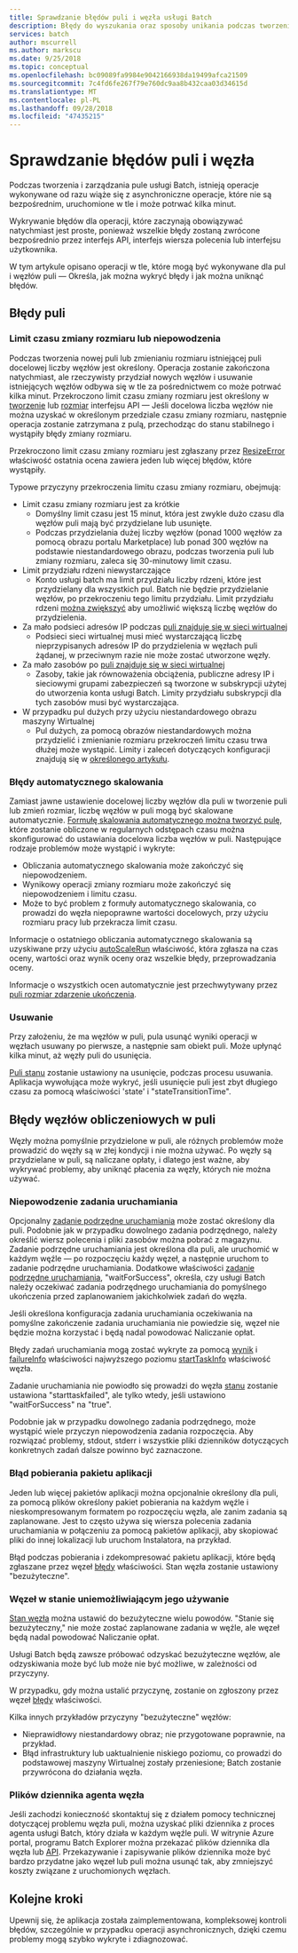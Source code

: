 ```yaml
---
title: Sprawdzanie błędów puli i węzła usługi Batch
description: Błędy do wyszukania oraz sposoby unikania podczas tworzenia pul i węzłów
services: batch
author: mscurrell
ms.author: markscu
ms.date: 9/25/2018
ms.topic: conceptual
ms.openlocfilehash: bc09089fa9984e9042166938da19499afca21509
ms.sourcegitcommit: 7c4fd6fe267f79e760dc9aa8b432caa03d34615d
ms.translationtype: MT
ms.contentlocale: pl-PL
ms.lasthandoff: 09/28/2018
ms.locfileid: "47435215"
---
```

# <a name="checking-for-pool-and-node-errors"></a>Sprawdzanie błędów puli i węzła

Podczas tworzenia i zarządzania pule usługi Batch, istnieją operacje wykonywane od razu wiąże się z asynchroniczne operacje, które nie są bezpośrednim, uruchomione w tle i może potrwać kilka minut.

Wykrywanie błędów dla operacji, które zaczynają obowiązywać natychmiast jest proste, ponieważ wszelkie błędy zostaną zwrócone bezpośrednio przez interfejs API, interfejs wiersza polecenia lub interfejsu użytkownika.

W tym artykule opisano operacji w tle, które mogą być wykonywane dla pul i węzłów puli — Określa, jak można wykryć błędy i jak można uniknąć błędów.

## <a name="pool-errors"></a>Błędy puli

### <a name="resize-timeout-or-failure"></a>Limit czasu zmiany rozmiaru lub niepowodzenia

Podczas tworzenia nowej puli lub zmienianiu rozmiaru istniejącej puli docelowej liczby węzłów jest określony.  Operacja zostanie zakończona natychmiast, ale rzeczywisty przydział nowych węzłów i usuwanie istniejących węzłów odbywa się w tle za pośrednictwem co może potrwać kilka minut.  Przekroczono limit czasu zmiany rozmiaru jest określony w [tworzenie](https://docs.microsoft.com/rest/api/batchservice/pool/add) lub [rozmiar](https://docs.microsoft.com/rest/api/batchservice/pool/resize) interfejsu API — Jeśli docelowa liczba węzłów nie można uzyskać w określonym przedziale czasu zmiany rozmiaru, następnie operacja zostanie zatrzymana z pulą, przechodząc do stanu stabilnego i wystąpiły błędy zmiany rozmiaru.

Przekroczono limit czasu zmiany rozmiaru jest zgłaszany przez [ResizeError](https://docs.microsoft.com/rest/api/batchservice/pool/get#resizeerror) właściwość ostatnia ocena zawiera jeden lub więcej błędów, które wystąpiły.

Typowe przyczyny przekroczenia limitu czasu zmiany rozmiaru, obejmują:
- Limit czasu zmiany rozmiaru jest za krótkie
  - Domyślny limit czasu jest 15 minut, która jest zwykle dużo czasu dla węzłów puli mają być przydzielane lub usunięte.
  - Podczas przydzielania dużej liczby węzłów (ponad 1000 węzłów za pomocą obrazu portalu Marketplace) lub ponad 300 węzłów na podstawie niestandardowego obrazu, podczas tworzenia puli lub zmiany rozmiaru, zaleca się 30-minutowy limit czasu.
- Limit przydziału rdzeni niewystarczające
  - Konto usługi batch ma limit przydziału liczby rdzeni, które jest przydzielany dla wszystkich pul.  Batch nie będzie przydzielanie węzłów, po przekroczeniu tego limitu przydziału.  Limit przydziału rdzeni [można zwiększyć](https://docs.microsoft.com/azure/batch/batch-quota-limit) aby umożliwić większą liczbę węzłów do przydzielenia.
- Za mało podsieci adresów IP podczas [puli znajduje się w sieci wirtualnej](https://docs.microsoft.com/azure/batch/batch-virtual-network)
  - Podsieci sieci wirtualnej musi mieć wystarczającą liczbę nieprzypisanych adresów IP do przydzielenia w węzłach puli żądanej, w przeciwnym razie nie może zostać utworzone węzły.
- Za mało zasobów po [puli znajduje się w sieci wirtualnej](https://docs.microsoft.com/azure/batch/batch-virtual-network)
  - Zasoby, takie jak równoważenia obciążenia, publiczne adresy IP i sieciowymi grupami zabezpieczeń są tworzone w subskrypcji użytej do utworzenia konta usługi Batch.  Limity przydziału subskrypcji dla tych zasobów musi być wystarczająca.
- W przypadku pul dużych przy użyciu niestandardowego obrazu maszyny Wirtualnej
  - Pul dużych, za pomocą obrazów niestandardowych można przydzielić i zmienianie rozmiaru przekroczeń limitu czasu trwa dłużej może wystąpić.  Limity i zaleceń dotyczących konfiguracji znajdują się w [określonego artykułu](https://docs.microsoft.com/azure/batch/batch-custom-images). 

### <a name="auto-scale-failures"></a>Błędy automatycznego skalowania

Zamiast jawne ustawienie docelowej liczby węzłów dla puli w tworzenie puli lub zmień rozmiar, liczbę węzłów w puli mogą być skalowane automatycznie.  [Formułę skalowania automatycznego można tworzyć pulę](https://docs.microsoft.com/azure/batch/batch-automatic-scaling), które zostanie obliczone w regularnych odstępach czasu można skonfigurować do ustawiania docelowa liczba węzłów w puli.  Następujące rodzaje problemów może wystąpić i wykryte:

- Obliczania automatycznego skalowania może zakończyć się niepowodzeniem.
- Wynikowy operacji zmiany rozmiaru może zakończyć się niepowodzeniem i limitu czasu.
- Może to być problem z formuły automatycznego skalowania, co prowadzi do węzła niepoprawne wartości docelowych, przy użyciu rozmiaru pracy lub przekracza limit czasu.

Informacje o ostatniego obliczania automatycznego skalowania są uzyskiwane przy użyciu [autoScaleRun](https://docs.microsoft.com/rest/api/batchservice/pool/get#autoscalerun) właściwość, która zgłasza na czas oceny, wartości oraz wynik oceny oraz wszelkie błędy, przeprowadzania oceny.

Informacje o wszystkich ocen automatycznie jest przechwytywany przez [puli rozmiar zdarzenie ukończenia](https://docs.microsoft.com/azure/batch/batch-pool-resize-complete-event).

### <a name="delete"></a>Usuwanie

Przy założeniu, że ma węzłów w puli, pula usunąć wyniki operacji w węzłach usuwany po pierwsze, a następnie sam obiekt puli.  Może upłynąć kilka minut, aż węzły puli do usunięcia.

[Puli stanu](https://docs.microsoft.com/rest/api/batchservice/pool/get#poolstate) zostanie ustawiony na usunięcie, podczas procesu usuwania.  Aplikacja wywołująca może wykryć, jeśli usunięcie puli jest zbyt długiego czasu za pomocą właściwości 'state' i "stateTransitionTime".

## <a name="pool-compute-node-errors"></a>Błędy węzłów obliczeniowych w puli

Węzły można pomyślnie przydzielone w puli, ale różnych problemów może prowadzić do węzły są w złej kondycji i nie można używać.  Po węzły są przydzielane w puli, są naliczane opłaty, i dlatego jest ważne, aby wykrywać problemy, aby uniknąć płacenia za węzły, których nie można używać.

### <a name="start-task-failure"></a>Niepowodzenie zadania uruchamiania

Opcjonalny [zadanie podrzędne uruchamiania](https://docs.microsoft.com/rest/api/batchservice/pool/add#starttask) może zostać określony dla puli.  Podobnie jak w przypadku dowolnego zadania podrzędnego, należy określić wiersz polecenia i pliki zasobów można pobrać z magazynu.  Zadanie podrzędne uruchamiania jest określona dla puli, ale uruchomić w każdym węźle — po rozpoczęciu każdy węzeł, a następnie uruchom to zadanie podrzędne uruchamiania.  Dodatkowe właściwości [zadanie podrzędne uruchamiania](https://docs.microsoft.com/rest/api/batchservice/pool/add#starttask), "waitForSuccess", określa, czy usługi Batch należy oczekiwać zadania podrzędnego uruchamiania do pomyślnego ukończenia przed zaplanowaniem jakichkolwiek zadań do węzła.

Jeśli określona konfiguracja zadania uruchamiania oczekiwania na pomyślne zakończenie zadania uruchamiania nie powiedzie się, węzeł nie będzie można korzystać i będą nadal powodować Naliczanie opłat.

Błędy zadań uruchamiania mogą zostać wykryte za pomocą [wynik](https://docs.microsoft.com/rest/api/batchservice/computenode/get#taskexecutionresult) i [failureInfo](https://docs.microsoft.com/rest/api/batchservice/computenode/get#taskfailureinformation) właściwości najwyższego poziomu [startTaskInfo](https://docs.microsoft.com/rest/api/batchservice/computenode/get#starttaskinformation) właściwość węzła.

Zadanie uruchamiania nie powiodło się prowadzi do węzła [stanu](https://docs.microsoft.com/rest/api/batchservice/computenode/get#computenodestate) zostanie ustawiona "starttaskfailed", ale tylko wtedy, jeśli ustawiono "waitForSuccess" na "true".

Podobnie jak w przypadku dowolnego zadania podrzędnego, może wystąpić wiele przyczyn niepowodzenia zadania rozpoczęcia.  Aby rozwiązać problemy, stdout, stderr i wszystkie pliki dzienników dotyczących konkretnych zadań dalsze powinno być zaznaczone.

### <a name="application-package-download-failure"></a>Błąd pobierania pakietu aplikacji

Jeden lub więcej pakietów aplikacji można opcjonalnie określony dla puli, za pomocą plików określony pakiet pobierania na każdym węźle i nieskompresowanym formatem po rozpoczęciu węzła, ale zanim zadania są zaplanowane.  Jest to często używa się wiersza polecenia zadania uruchamiania w połączeniu za pomocą pakietów aplikacji, aby skopiować pliki do innej lokalizacji lub uruchom Instalatora, na przykład.

Błąd podczas pobierania i zdekompresować pakietu aplikacji, które będą zgłaszane przez węzeł [błędy](https://docs.microsoft.com/rest/api/batchservice/computenode/get#computenodeerror) właściwości.  Stan węzła zostanie ustawiony "bezużyteczne".

### <a name="node-in-unusable-state"></a>Węzeł w stanie uniemożliwiającym jego używanie

[Stan węzła](https://docs.microsoft.com/rest/api/batchservice/computenode/get#computenodestate) można ustawić do bezużyteczne wielu powodów.  "Stanie się bezużyteczny," nie może zostać zaplanowane zadania w węźle, ale węzeł będą nadal powodować Naliczanie opłat.

Usługi Batch będą zawsze próbować odzyskać bezużyteczne węzłów, ale odzyskiwania może być lub może nie być możliwe, w zależności od przyczyny.

W przypadku, gdy można ustalić przyczynę, zostanie on zgłoszony przez węzeł [błędy](https://docs.microsoft.com/rest/api/batchservice/computenode/get#computenodeerror) właściwości.

Kilka innych przykładów przyczyny "bezużyteczne" węzłów:

- Nieprawidłowy niestandardowy obraz; nie przygotowane poprawnie, na przykład.
- Błąd infrastruktury lub uaktualnienie niskiego poziomu, co prowadzi do podstawowej maszyny Wirtualnej zostały przeniesione; Batch zostanie przywrócona do działania węzła.

### <a name="node-agent-log-files"></a>Plików dziennika agenta węzła

Jeśli zachodzi konieczność skontaktuj się z działem pomocy technicznej dotyczącej problemu węzła puli, można uzyskać pliki dziennika z proces agenta usługi Batch, który działa w każdym węźle puli.  W witrynie Azure portal, programu Batch Explorer można przekazać plików dziennika dla węzła lub [API](https://docs.microsoft.com/rest/api/batchservice/computenode/uploadbatchservicelogs).  Przekazywanie i zapisywanie plików dziennika może być bardzo przydatne jako węzeł lub puli można usunąć tak, aby zmniejszyć koszty związane z uruchomionych węzłach.

## <a name="next-steps"></a>Kolejne kroki

Upewnij się, że aplikacja została zaimplementowana, kompleksowej kontroli błędów, szczególnie w przypadku operacji asynchronicznych, dzięki czemu problemy mogą szybko wykryte i zdiagnozować.
